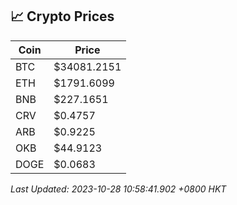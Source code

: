 ## 📈 Crypto Prices

| Coin | Price |
| ---- | ----- |
| BTC | $34081.2151 |
| ETH | $1791.6099 |
| BNB | $227.1651 |
| CRV | $0.4757 |
| ARB | $0.9225 |
| OKB | $44.9123 |
| DOGE | $0.0683 |

_Last Updated: 2023-10-28 10:58:41.902 +0800 HKT_